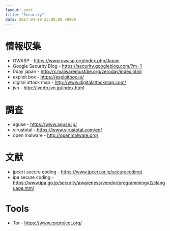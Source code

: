 ```yaml
---
layout: post
title: "Security"
date: 2017-04-19 23:00:00 +0900
---
```


# 情報収集
* OWASP - https://www.owasp.org/index.php/Japan
* Google Security Blog - https://security.googleblog.com/?m=1
* 0day japan - http://x.malwaremustdie.org/zeroday/index.html
* exploit box - https://exploitbox.io/
* digital attack map - http://www.digitalattackmap.com/
* jvn - http://jvndb.jvn.jp/index.html


# 調査
* aguse - https://www.aguse.jp/
* virustotal - https://www.virustotal.com/en/
* open malware - http://openmalware.org/

# 文献
* jpcert secure coding - https://www.jpcert.or.jp/securecoding/
* ipa secure coding - https://www.ipa.go.jp/security/awareness/vendor/programmingv2/clanguage.html

# Tools
* Tor - https://www.torproject.org/
